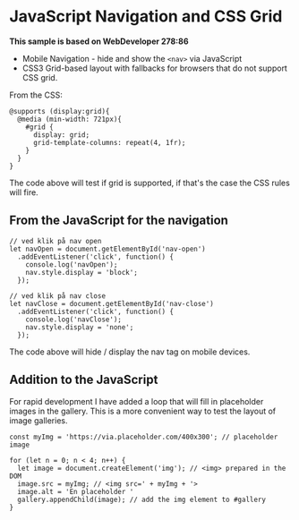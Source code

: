 JavaScript Navigation and CSS Grid
==================================

**This sample is based on WebDeveloper 278:86**

* Mobile Navigation - hide and show the `<nav>` via JavaScript
* CSS3 Grid-based layout with fallbacks for browsers that do not support CSS grid.

From the CSS:

~~~~
@supports (display:grid){
  @media (min-width: 721px){
    #grid {
      display: grid;
      grid-template-columns: repeat(4, 1fr);
    }
  }
}
~~~~

The code above will test if grid is supported, if that's the case the CSS rules will fire.

## From the JavaScript for the navigation

~~~~
// ved klik på nav open
let navOpen = document.getElementById('nav-open')
  .addEventListener('click', function() {
    console.log('navOpen');
    nav.style.display = 'block';
  });

// ved klik på nav close
let navClose = document.getElementById('nav-close')
  .addEventListener('click', function() {
    console.log('navClose');
    nav.style.display = 'none';
  });
~~~~

The code above will hide / display the nav tag on mobile devices.

## Addition to the JavaScript

For rapid development I have added a loop that will fill in placeholder images in the gallery.
This is a more convenient way to test the layout of image galleries.

~~~~
const myImg = 'https://via.placeholder.com/400x300'; // placeholder image

for (let n = 0; n < 4; n++) {
  let image = document.createElement('img'); // <img> prepared in the DOM
  image.src = myImg; // <img src=' + myImg + '>
  image.alt = 'En placeholder '
  gallery.appendChild(image); // add the img element to #gallery
}
~~~~
